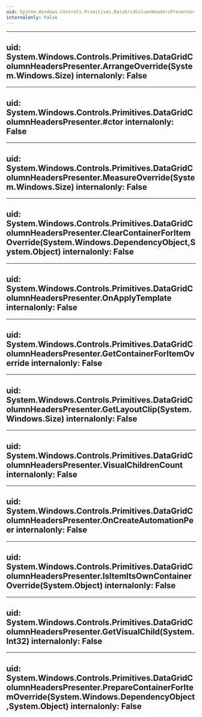 ```yaml
---
uid: System.Windows.Controls.Primitives.DataGridColumnHeadersPresenter
internalonly: False
---
```


---
uid: System.Windows.Controls.Primitives.DataGridColumnHeadersPresenter.ArrangeOverride(System.Windows.Size)
internalonly: False
---

---
uid: System.Windows.Controls.Primitives.DataGridColumnHeadersPresenter.#ctor
internalonly: False
---

---
uid: System.Windows.Controls.Primitives.DataGridColumnHeadersPresenter.MeasureOverride(System.Windows.Size)
internalonly: False
---

---
uid: System.Windows.Controls.Primitives.DataGridColumnHeadersPresenter.ClearContainerForItemOverride(System.Windows.DependencyObject,System.Object)
internalonly: False
---

---
uid: System.Windows.Controls.Primitives.DataGridColumnHeadersPresenter.OnApplyTemplate
internalonly: False
---

---
uid: System.Windows.Controls.Primitives.DataGridColumnHeadersPresenter.GetContainerForItemOverride
internalonly: False
---

---
uid: System.Windows.Controls.Primitives.DataGridColumnHeadersPresenter.GetLayoutClip(System.Windows.Size)
internalonly: False
---

---
uid: System.Windows.Controls.Primitives.DataGridColumnHeadersPresenter.VisualChildrenCount
internalonly: False
---

---
uid: System.Windows.Controls.Primitives.DataGridColumnHeadersPresenter.OnCreateAutomationPeer
internalonly: False
---

---
uid: System.Windows.Controls.Primitives.DataGridColumnHeadersPresenter.IsItemItsOwnContainerOverride(System.Object)
internalonly: False
---

---
uid: System.Windows.Controls.Primitives.DataGridColumnHeadersPresenter.GetVisualChild(System.Int32)
internalonly: False
---

---
uid: System.Windows.Controls.Primitives.DataGridColumnHeadersPresenter.PrepareContainerForItemOverride(System.Windows.DependencyObject,System.Object)
internalonly: False
---

